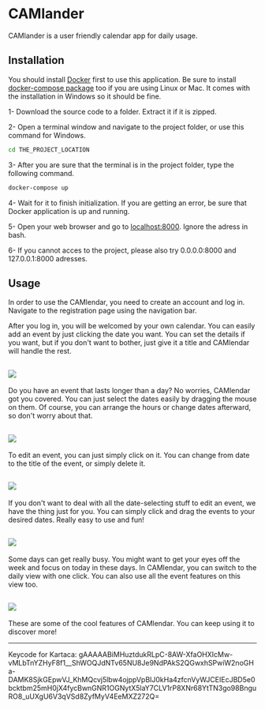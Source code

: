 # CAMlander

CAMlander is a user friendly calendar app for daily usage.

## Installation
You should install [Docker](https://www.docker.com) first to use this application. Be sure to install [docker-compose package](https://docs.docker.com/compose/install) too if you are using Linux or Mac. It comes with the installation in Windows so it should be fine.

1- Download the source code to a folder. Extract it if it is zipped.

2- Open a terminal window and navigate to the project folder, or use this command for Windows.
```bash
cd THE_PROJECT_LOCATION
```

3- After you are sure that the terminal is in the project folder, type the following command.

```bash
docker-compose up
```

4- Wait for it to finish initialization. If you are getting an error, be sure that Docker application is up and running.

5- Open your web browser and go to [localhost:8000](http://localhost:8000). Ignore the adress in bash.

6- If you cannot acces to the project, please also try 0.0.0.0:8000 and 127.0.0.1:8000 adresses.

## Usage
In order to use the CAMlendar, you need to create an account and log in. Navigate to the registration page using the navigation bar.

After you log in, you will be welcomed by your own calendar. You can easily add an event by just clicking the date you want. You can set the details if you want, but if you don't want to bother, just give it a title and CAMlendar will handle the rest.

![](https://media.giphy.com/media/88HdOd52wM3fo2bdLB/giphy.gif)
---

Do you have an event that lasts longer than a day? No worries, CAMlendar got you covered. You can just select the dates easily by dragging the mouse on them. Of course, you can arrange the hours or change dates afterward, so don't worry about that.

![](https://media.giphy.com/media/KBbIt2FVejMR6AsGFf/giphy.gif)
---

To edit an event, you can just simply click on it. You can change from date to the title of the event, or simply delete it.

![](https://media.giphy.com/media/kxYYXdd02Ub5FKvcoR/giphy.gif)
---

If you don't want to deal with all the date-selecting stuff to edit an event, we have the thing just for you. You can simply click and drag the events to your desired dates. Really easy to use and fun!

![](https://media.giphy.com/media/BoGpJhtbpBi0xkpuzZ/giphy.gif)
---

Some days can get really busy. You might want to get your eyes off the week and focus on today in these days. In CAMlendar, you can switch to the daily view with one click. You can also use all the event features on this view too.

![](https://media.giphy.com/media/FQOqdMqFNOfQaaz0K7/giphy.gif)
---



These are some of the cool features of CAMlendar. You can keep using it to discover more!

---

Keycode for Kartaca: gAAAAABiMHuztdukRLpC-8AW-XfaOHXIcMw-vMLbTnYZHyF8f1__ShWOQJdNTv65NU8Je9NdPAkS2QGwxhSPwiW2noGHa-DAMK8SjkGEpwVJ_KhMQcvj5lbw4ojppVpBIJ0kHa4zfcnVyWJCEIEcJBD5e0bcktbm25mH0jX4fycBwnGNR1OGNytX5laY7CLV1rP8XNr68YtTN3go98BnguRO8_uUXgU6V3qVSd8ZyfMyV4EeMXZ272Q=
